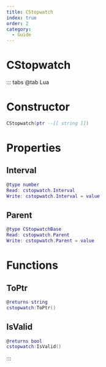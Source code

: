 ```yaml
---
title: CStopwatch
index: true
order: 2
category:
  - Guide
---
```


# CStopwatch

::: tabs
@tab Lua
# Constructor
```lua
CStopwatch(ptr --[[ string ]])
```
# Properties
## Interval 
```lua
@type number
Read: cstopwatch.Interval
Write: cstopwatch.Interval = value
```
## Parent 
```lua
@type CStopwatchBase
Read: cstopwatch.Parent
Write: cstopwatch.Parent = value
```
# Functions
## ToPtr
```lua
@returns string
cstopwatch:ToPtr()
```
## IsValid
```lua
@returns bool
cstopwatch:IsValid()
```

:::